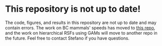 # This repository is not up to date!

The code, figures, and results in this repository are not up to date and may contain errors. The work on BC mammals' speeds has moved to [this repo](https://github.com/QuantitativeEcologyLab/bc-mammals-speeds), and the work on hierarchical RSFs using GAMs will move to another repo in the future. Feel free to contact Stefano if you have questions.
